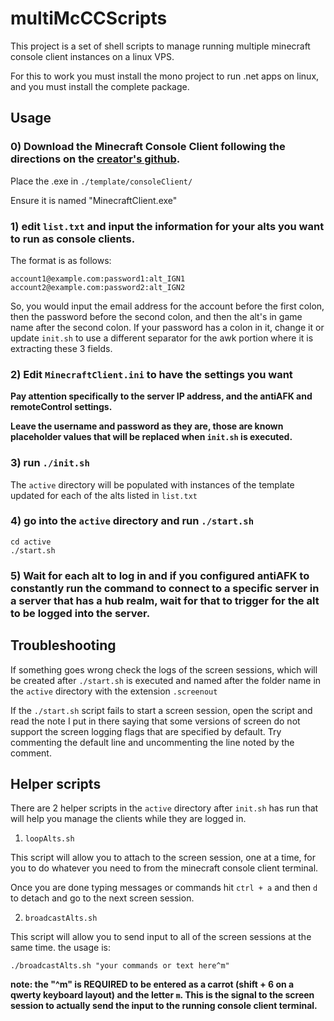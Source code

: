 # multiMcCCScripts

This project is a set of shell scripts to manage running multiple minecraft console client instances on a linux VPS.

For this to work you must install the mono project to run .net apps on linux, and you must install the complete package.

## Usage

### 0) Download the Minecraft Console Client following the directions on the [creator's github](https://github.com/ORelio/Minecraft-Console-Client/releases).

Place the .exe in `./template/consoleClient/`

Ensure it is named "MinecraftClient.exe"

### 1) edit `list.txt` and input the information for your alts you want to run as console clients. 

The format is as follows:

```
account1@example.com:password1:alt_IGN1
account2@example.com:password2:alt_IGN2
```

So, you would input the email address for the account before the first colon, then the password before the second colon, and then the alt's in game name after the second colon. If your password has a colon in it, change it or update `init.sh` to use a different separator for the awk portion where it is extracting these 3 fields.

### 2) Edit `MinecraftClient.ini` to have the settings you want
**Pay attention specifically to the server IP address, and the antiAFK and remoteControl settings.**

**Leave the username and password as they are, those are known placeholder values that will be replaced when `init.sh` is executed.**

### 3) run `./init.sh` 

The `active` directory will be populated with instances of the template updated for each of the alts listed in `list.txt`

### 4) go into the `active` directory and run `./start.sh`

```
cd active
./start.sh
```

### 5) Wait for each alt to log in and if you configured antiAFK to constantly run the command to connect to a specific server in a server that has a hub realm, wait for that to trigger for the alt to be logged into the server.

## Troubleshooting

If something goes wrong check the logs of the screen sessions, which will be created after `./start.sh` is executed and named after the folder name in the `active` directory with the extension `.screenout` 

If the `./start.sh` script fails to start a screen session, open the script and read the note I put in there saying that some versions of screen do not support the screen logging flags that are specified by default. Try commenting the default line and uncommenting the line noted by the comment.

## Helper scripts

There are 2 helper scripts in the `active` directory after `init.sh` has run that will help you manage the clients while they are logged in.

1) `loopAlts.sh`

This script will allow you to attach to the screen session, one at a time, for you to do whatever you need to from the minecraft console client terminal. 

Once you are done typing messages or commands hit `ctrl + a` and then `d` to detach and go to the next screen session.

2) `broadcastAlts.sh`

This script will allow you to send input to all of the screen sessions at the same time. the usage is:

`./broadcastAlts.sh "your commands or text here^m"`

**note: the "^m" is REQUIRED to be entered as a carrot (shift + 6 on a qwerty keyboard layout) and the letter `m`. This is the signal to the screen session to actually send the input to the running console client terminal.**

